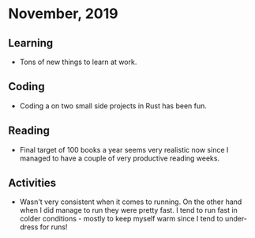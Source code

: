 # November, 2019

## Learning

- Tons of new things to learn at work.

## Coding

- Coding a on two small side projects in Rust has been fun. 

## Reading

- Final target of 100 books a year seems very realistic now since I managed to have a couple of very productive reading weeks.

## Activities

- Wasn't very consistent when it comes to running. On the other hand when I did manage to run they were pretty fast. I tend to run fast in colder conditions - mostly to keep myself warm since I tend to under-dress for runs!

